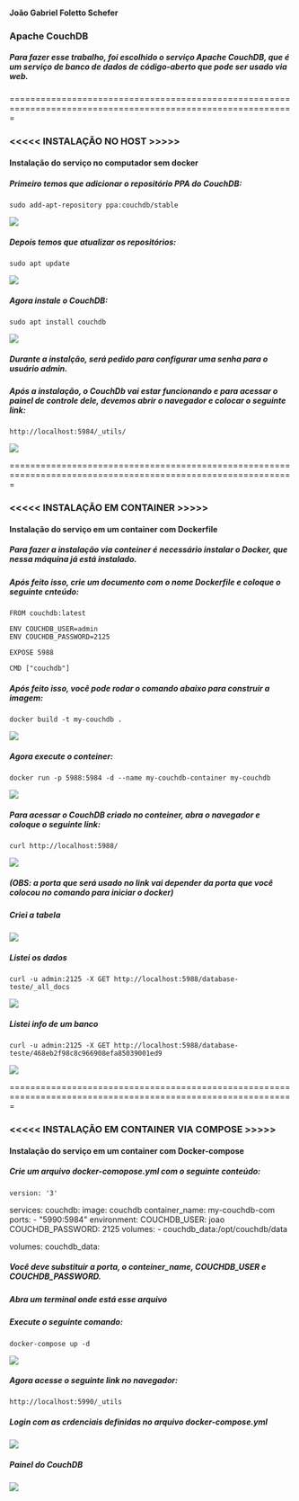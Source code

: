 #### João Gabriel Foletto Schefer
### Apache CouchDB

##### Para fazer esse trabalho, foi escolhido o serviço Apache CouchDB, que é um serviço de banco de dados de código-aberto que pode ser usado via web.

=============================================================================================================

### <<<<< INSTALAÇÃO NO HOST >>>>>
#### Instalação do serviço no computador sem docker

##### Primeiro temos que adicionar o repositório PPA do CouchDB:
	sudo add-apt-repository ppa:couchdb/stable

![](print1.png)

##### Depois temos que atualizar os repositórios:
	sudo apt update

![](print2.png)

##### Agora instale o CouchDB:
	sudo apt install couchdb

![](print3.png)

##### Durante a instalção, será pedido para configurar uma senha para o usuário admin.

##### Após a instalação, o CouchDb vai estar funcionando e para acessar o painel de controle dele, devemos abrir o navegador e colocar o seguinte link:
	http://localhost:5984/_utils/

![](print4.png)

=============================================================================================================

### <<<<< INSTALAÇÃO EM CONTAINER >>>>>
#### Instalação do serviço em um container com Dockerfile           

##### Para fazer a instalação via conteiner é necessário instalar o Docker, que nessa máquina já está instalado.

##### Após feito isso, crie um documento com o nome Dockerfile e coloque o seguinte cnteúdo:

	FROM couchdb:latest

	ENV COUCHDB_USER=admin
	ENV COUCHDB_PASSWORD=2125

	EXPOSE 5988

	CMD ["couchdb"]
	
##### Após feito isso, você pode rodar o comando abaixo para construir a imagem:
	docker build -t my-couchdb .

![](couchdb-dockerfile.png)

##### Agora execute o conteiner:
	docker run -p 5988:5984 -d --name my-couchdb-container my-couchdb

![](rodando-dockerfile.png)

##### Para acessar o CouchDB criado no conteiner, abra o navegador e coloque o seguinte link:
	curl http://localhost:5988/

![](painel-com-dockerfile.png)

##### (OBS: a porta que será usado no link vai depender da porta que você colocou no comando para iniciar o docker)

##### Criei a tabela

![](tabela.png)

##### Listei os dados
	curl -u admin:2125 -X GET http://localhost:5988/database-teste/_all_docs

![](conteudo-banco.png)

##### Listei info de um banco
	curl -u admin:2125 -X GET http://localhost:5988/database-teste/468eb2f98c8c966908efa85039001ed9	

![](conteudo-banco-json.png)

=============================================================================================================

### <<<<< INSTALAÇÃO EM CONTAINER VIA COMPOSE >>>>>
#### Instalação do serviço em um container com Docker-compose           

##### Crie um arquivo docker-comopose.yml com o seguinte conteúdo:

	version: '3'

services:
  couchdb:
    image: couchdb
    container_name: my-couchdb-com
    ports:
      - "5990:5984"
    environment:
      COUCHDB_USER: joao
      COUCHDB_PASSWORD: 2125
    volumes:
      - couchdb_data:/opt/couchdb/data

volumes:
  couchdb_data:
  
##### Você deve substituir a porta, o conteiner_name, COUCHDB_USER e COUCHDB_PASSWORD.

##### Abra um terminal onde está esse arquivo

##### Execute o seguinte comando:
	docker-compose up -d

![](baixando-imagem-iniciando.png)

##### Agora acesse o seguinte link no navegador:
	http://localhost:5990/_utils

##### Login com as crdenciais definidas no arquivo docker-compose.yml

![](logando-com.png)

##### Painel do CouchDB

![](painel-com.png)

